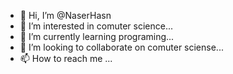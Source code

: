 - 👋 Hi, I’m @NaserHasn
- 👀 I’m interested in comuter science...
- 🌱 I’m currently learning programing...
- 💞️ I’m looking to collaborate on comuter sciense...
- 📫 How to reach me ...

<!---
NaserHasn/NaserHasn is a ✨ special ✨ repository because its `README.md` (this file) appears on your GitHub profile.
You can click the Preview link to take a look at your changes.
--->

